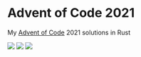 # Advent of Code 2021

My [Advent of Code](https://adventofcode.com/2021) 2021 solutions in Rust

![](https://img.shields.io/badge/day%20📅-16-blue) ![](https://img.shields.io/badge/stars%20⭐-32-yellow) ![](https://img.shields.io/badge/days%20completed-16-red)	